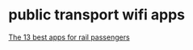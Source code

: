 public transport wifi apps
=======================

[The 13 best apps for rail passengers](http://www.railway-technology.com/features/featurebest-apps-for-rail-passengers-smartphone-commute/)

